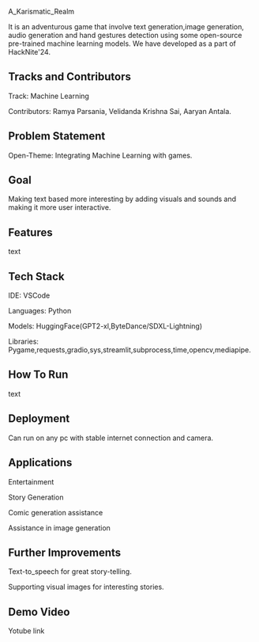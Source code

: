
A_Karismatic_Realm

It is an adventurous game that involve text generation,image generation, audio generation and hand gestures detection using some open-source pre-trained machine learning models. We have developed as a part of HackNite'24.


## Tracks and Contributors
Track: Machine Learning

Contributors: Ramya Parsania, Velidanda Krishna Sai, Aaryan Antala.

## Problem Statement
Open-Theme: Integrating Machine Learning with games.
## Goal
Making text based more interesting by adding visuals and sounds and making it more user interactive.
## Features
text
## Tech Stack
IDE:
VSCode

Languages: 
Python

Models:
HuggingFace(GPT2-xl,ByteDance/SDXL-Lightning)

Libraries: 
Pygame,requests,gradio,sys,streamlit,subprocess,time,opencv,mediapipe.



## How To Run
text
## Deployment
Can run on any pc with stable internet connection and camera.
## Applications
Entertainment

Story Generation

Comic generation assistance

Assistance in image generation
## Further Improvements
Text-to_speech for great story-telling.

Supporting visual images for interesting stories.
## Demo Video
Yotube link
